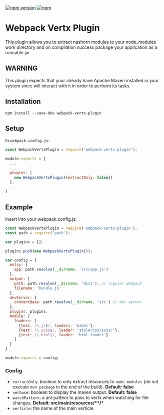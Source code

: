 [![npm version](https://badge.fury.io/js/webpack-vertx-plugin.svg)](https://badge.fury.io/js/webpack-vertx-plugin)
[![npm](https://img.shields.io/npm/dm/webpack-vertx-plugin.svg)]()

# Webpack Vertx Plugin

This plugin allows you to extract nashorn modules to your node_modules work directory and on compilation success package
your application as a runnable jar.
 
## WARNING

This plugin expects that your already have Apache Maven installed in your system since will interact with it in order to
perform its tasks.

## Installation

`npm install --save-dev webpack-vertx-plugin`

## Setup
In `webpack.config.js`:

```js
const WebpackVertxPlugin = require('webpack-vertx-plugin');

module.exports = {
  ...
  ...
  plugins: [
    new WebpackVertxPlugin({extractOnly: false})
  ],
  ...
}
```

## Example

Insert into your webpack.config.js:

```js
const WebpackVertxPlugin = require('webpack-vertx-plugin');
const path = require('path');

var plugins = [];

plugins.push(new WebpackVertxPlugin());

var config = {
  entry: {
    app: path.resolve(__dirname, 'src/app.js')
  },
  output: {
    path: path.resolve(__dirname, 'dist'), // regular webpack
    filename: 'bundle.js'
  },
  devServer: {
    contentBase: path.resolve(__dirname, 'src') // dev server
  },
  plugins: plugins,
  module: {
    loaders: [
      {test: /\.js$/, loaders: 'babel'},
      {test: /\.scss$/, loader: 'style!css!scss?'},
      {test: /\.html$/, loader: 'html-loader'}
    ]
  }
}

module.exports = config;

```

### Config
* `extractOnly`: boolean to only extract resources to `node_modules` (do not execute `mvn package` in the end of the build). **Default: false**
* `verbose`: boolean to display the maven output. **Default: false**
* `watchPattern`: a ant pattern to pass to vertx when watching for file changes, **Default: src/main/resources/\*\*/\***
* `verticle`: the name of the main verticle.
